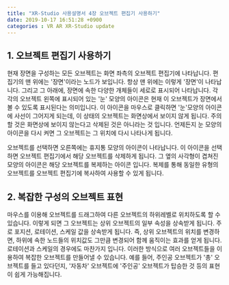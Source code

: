 ```yaml
---
title: "XR-Studio 사용설명서 4장 오브젝트 편집기 사용하기"
date: 2019-10-17 16:51:28 +0900
categories : VR AR XR-Studio update
---
```


## 1. 오브젝트 편집기 사용하기
현재 장면을 구성하는 모든 오브젝트는 화면 좌측의 오브젝트 편집기에 나타납니다. 
편집기의 맨 위에는 '장면'이라는 노드가 보입니다. 항상 맨 위에는 이렇게 '장면'이 나타납니다. 
그리고 그 아래에, 장면에 속한 다양한 개체들이 세로로 표시되어 나타납니다. 
각각의 오브젝트 왼쪽에 표시되어 있는 '눈' 모양의 아이콘은 현재 이 오브젝트가 장면에서 볼 수 있도록 표시된다는 의미입니다.
이 아이콘을 마우스로 클릭하면 '눈'모양의 아이콘에 사선이 그어지게 되는데, 이 상태의 오브젝트는 화면상에서 보이지 않게 됩니다.
주의할 것은 화면상에 보이지 않는다고 삭제된 것은 아니라는 것 입니다. 언제든지 눈 모양의 아이콘을 다시 켜면 그 오브젝트는 그 위치에 다시 나타나게 됩니다.

오브젝트를 선택하면 오른쪽에는 휴지통 모양의 아이콘이 나타납니다. 이 아이콘을 선택하면 오브젝트 편집기에서 해당 오브젝트를 삭제하게 됩니다.
그 옆의 사각형이 겹쳐진 모양의 아이콘은 해당 오브젝트를 복제하는 아이콘 입니다. 복제를 통해 동일한 유형의 오브젝트를 오브젝트 편집기에 복사하여 사용할 수 있게 됩니다.

## 2. 복잡한 구성의 오브젝트 표현
마우스를 이용해 오브젝트를 드래그하여 다른 오브젝트의 하위레벨로 위치하도록 할 수 있습니다. 
이렇게 되면 그 오브젝트는 상위 오브젝트의 일부 속성을 상속받게 됩니다. 주로 포지션, 로테이션, 스케일 값을 상속받게 됩니다.
즉, 상위 오브젝트의 위치를 변경하면, 하위에 속한 노드들의 위치값도 그만큼 변경되어 함께 움직이는 효과를 얻게 됩니다.
로테이션과 스케일의 경우에도 마찬가지 입니다.
이러한 방식으로 여러 오브젝트들을 이용하여 복잡한 오브젝트를 만들어낼 수 있습니다.
예를 들어, 주인공 오브젝트가 '총' 오브젝트를 들고 있다던지, '자동차' 오브젝트에 '주인공' 오브젝트가 탑승한 것 등의 표현이 쉽게 가능해집니다.

